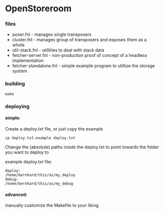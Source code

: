 # OpenStoreroom

### files

- poser.fnl - manages single transposers
- cluster.fnl - manages group of transposers and exposes them as a whole
- util-stack.fnl - utillities to deal with stack data
- fetcher-server.fnl - non-production proof of concept of a headless implementation
- fetcher-standalone.fnl - simple example program to utillize the storage system

### building

`make`

### deploying

#### simple:

Create a deploy.txt file, or just copy the example

`cp deploy.txt.example deploy.txt`

Change the (absolute) paths inside the deploy.txt to point towards the folder you want to deploy to

example deploy.txt file:

```
deploy:
/home/bernhard/this/as/my_deploy
debug:
/home/bernhard/this/as/my_debug
```

#### advanced:
manually customize the Makefile to your liking
